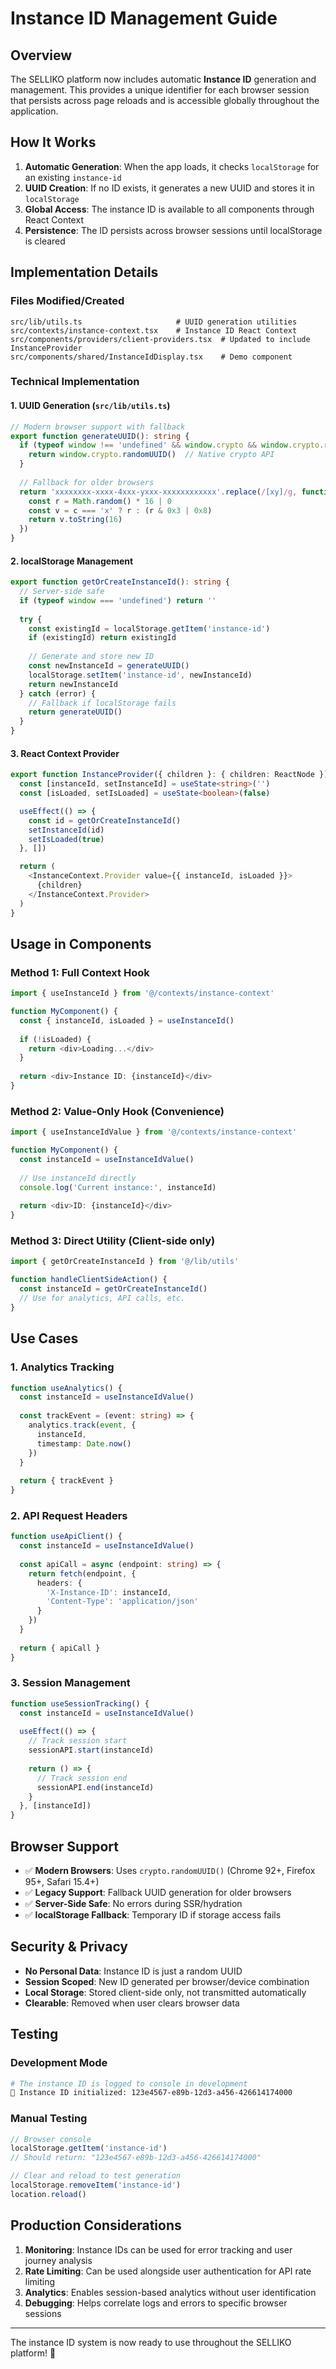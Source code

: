 # Instance ID Management Guide

## Overview

The SELLIKO platform now includes automatic **Instance ID** generation and management. This provides a unique identifier for each browser session that persists across page reloads and is accessible globally throughout the application.

## How It Works

1. **Automatic Generation**: When the app loads, it checks `localStorage` for an existing `instance-id`
2. **UUID Creation**: If no ID exists, it generates a new UUID and stores it in `localStorage`
3. **Global Access**: The instance ID is available to all components through React Context
4. **Persistence**: The ID persists across browser sessions until localStorage is cleared

## Implementation Details

### Files Modified/Created

```
src/lib/utils.ts                     # UUID generation utilities
src/contexts/instance-context.tsx    # Instance ID React Context
src/components/providers/client-providers.tsx  # Updated to include InstanceProvider
src/components/shared/InstanceIdDisplay.tsx    # Demo component
```

### Technical Implementation

#### 1. UUID Generation (`src/lib/utils.ts`)
```typescript
// Modern browser support with fallback
export function generateUUID(): string {
  if (typeof window !== 'undefined' && window.crypto && window.crypto.randomUUID) {
    return window.crypto.randomUUID()  // Native crypto API
  }
  
  // Fallback for older browsers
  return 'xxxxxxxx-xxxx-4xxx-yxxx-xxxxxxxxxxxx'.replace(/[xy]/g, function(c) {
    const r = Math.random() * 16 | 0
    const v = c === 'x' ? r : (r & 0x3 | 0x8)
    return v.toString(16)
  })
}
```

#### 2. localStorage Management
```typescript
export function getOrCreateInstanceId(): string {
  // Server-side safe
  if (typeof window === 'undefined') return ''
  
  try {
    const existingId = localStorage.getItem('instance-id')
    if (existingId) return existingId
    
    // Generate and store new ID
    const newInstanceId = generateUUID()
    localStorage.setItem('instance-id', newInstanceId)
    return newInstanceId
  } catch (error) {
    // Fallback if localStorage fails
    return generateUUID()
  }
}
```

#### 3. React Context Provider
```typescript
export function InstanceProvider({ children }: { children: ReactNode }) {
  const [instanceId, setInstanceId] = useState<string>('')
  const [isLoaded, setIsLoaded] = useState<boolean>(false)

  useEffect(() => {
    const id = getOrCreateInstanceId()
    setInstanceId(id)
    setIsLoaded(true)
  }, [])

  return (
    <InstanceContext.Provider value={{ instanceId, isLoaded }}>
      {children}
    </InstanceContext.Provider>
  )
}
```

## Usage in Components

### Method 1: Full Context Hook
```typescript
import { useInstanceId } from '@/contexts/instance-context'

function MyComponent() {
  const { instanceId, isLoaded } = useInstanceId()
  
  if (!isLoaded) {
    return <div>Loading...</div>
  }
  
  return <div>Instance ID: {instanceId}</div>
}
```

### Method 2: Value-Only Hook (Convenience)
```typescript
import { useInstanceIdValue } from '@/contexts/instance-context'

function MyComponent() {
  const instanceId = useInstanceIdValue()
  
  // Use instanceId directly
  console.log('Current instance:', instanceId)
  
  return <div>ID: {instanceId}</div>
}
```

### Method 3: Direct Utility (Client-side only)
```typescript
import { getOrCreateInstanceId } from '@/lib/utils'

function handleClientSideAction() {
  const instanceId = getOrCreateInstanceId()
  // Use for analytics, API calls, etc.
}
```

## Use Cases

### 1. Analytics Tracking
```typescript
function useAnalytics() {
  const instanceId = useInstanceIdValue()
  
  const trackEvent = (event: string) => {
    analytics.track(event, {
      instanceId,
      timestamp: Date.now()
    })
  }
  
  return { trackEvent }
}
```

### 2. API Request Headers
```typescript
function useApiClient() {
  const instanceId = useInstanceIdValue()
  
  const apiCall = async (endpoint: string) => {
    return fetch(endpoint, {
      headers: {
        'X-Instance-ID': instanceId,
        'Content-Type': 'application/json'
      }
    })
  }
  
  return { apiCall }
}
```

### 3. Session Management
```typescript
function useSessionTracking() {
  const instanceId = useInstanceIdValue()
  
  useEffect(() => {
    // Track session start
    sessionAPI.start(instanceId)
    
    return () => {
      // Track session end
      sessionAPI.end(instanceId)
    }
  }, [instanceId])
}
```

## Browser Support

- ✅ **Modern Browsers**: Uses `crypto.randomUUID()` (Chrome 92+, Firefox 95+, Safari 15.4+)
- ✅ **Legacy Support**: Fallback UUID generation for older browsers
- ✅ **Server-Side Safe**: No errors during SSR/hydration
- ✅ **localStorage Fallback**: Temporary ID if storage access fails

## Security & Privacy

- **No Personal Data**: Instance ID is just a random UUID
- **Session Scoped**: New ID generated per browser/device combination
- **Local Storage**: Stored client-side only, not transmitted automatically
- **Clearable**: Removed when user clears browser data

## Testing

### Development Mode
```bash
# The instance ID is logged to console in development
🔑 Instance ID initialized: 123e4567-e89b-12d3-a456-426614174000
```

### Manual Testing
```javascript
// Browser console
localStorage.getItem('instance-id')
// Should return: "123e4567-e89b-12d3-a456-426614174000"

// Clear and reload to test generation
localStorage.removeItem('instance-id')
location.reload()
```

## Production Considerations

1. **Monitoring**: Instance IDs can be used for error tracking and user journey analysis
2. **Rate Limiting**: Can be used alongside user authentication for API rate limiting
3. **Analytics**: Enables session-based analytics without user identification
4. **Debugging**: Helps correlate logs and errors to specific browser sessions

---

The instance ID system is now ready to use throughout the SELLIKO platform! 🎉 